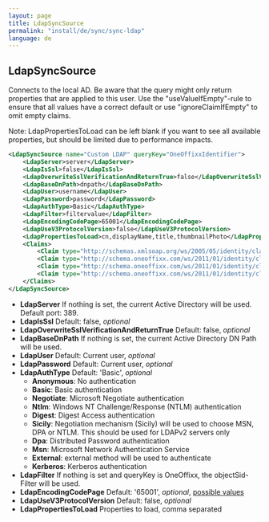 ```yaml
---
layout: page
title: LdapSyncSource
permalink: "install/de/sync/sync-ldap"
language: de
---
```


## LdapSyncSource

Connects to the local AD. Be aware that the query might only return properties that are applied to this user. Use the "useValueIfEmpty"-rule to ensure that all values have a correct default or use "ignoreClaimIfEmpty" to omit empty claims.

Note: LdapPropertiesToLoad can be left blank if you want to see all available properties, but should be limited due to performance impacts.

```xml
<LdapSyncSource name="Custom LDAP" queryKey="OneOffixxIdentifier">
    <LdapServer>server</LdapServer>
    <LdapIsSsl>false</LdapIsSsl>
    <LdapOverwriteSslVerificationAndReturnTrue>false</LdapOverwriteSslVerificationAndReturnTrue>
    <LdapBaseDnPath>dnpath</LdapBaseDnPath>
    <LdapUser>username</LdapUser>
    <LdapPassword>password</LdapPassword>
    <LdapAuthType>Basic</LdapAuthType>
    <LdapFilter>filtervalue</LdapFilter>
    <LdapEncodingCodePage>65001</LdapEncodingCodePage>
    <LdapUseV3ProtocolVersion>false</LdapUseV3ProtocolVersion>
    <LdapPropertiesToLoad>cn,displayName,title,thumbnailPhoto</LdapPropertiesToLoad>
    <Claims>
        <Claim type="http://schemas.xmlsoap.org/ws/2005/05/identity/claims/name" property="cn" />
        <Claim type="http://schema.oneoffixx.com/ws/2011/01/identity/claims/displayName" property="displayName" />
        <Claim type="http://schema.oneoffixx.com/ws/2011/01/identity/claims/title" property="title" />
        <Claim type="http://schema.oneoffixx.com/ws/2011/01/identity/claims/userImage" property="thumbnailPhoto" />
    </Claims>
</LdapSyncSource>
```

* **LdapServer** If nothing is set, the current Active Directory will be used. Default port: 389.
* **LdapIsSsl** Default: false, *optional*
* **LdapOverwriteSslVerificationAndReturnTrue** Default: false, *optional* 
* **LdapBaseDnPath** If nothing is set, the current Active Directory DN Path will be used.
* **LdapUser** Default: Current user, *optional*
* **LdapPassword** Default: Current user, *optional*
* **LdapAuthType** Default: 'Basic', *optional*
    * **Anonymous**: No authentication
    * **Basic**: Basic authentication
    * **Negotiate**: Microsoft Negotiate authentication
    * **Ntlm**: Windows NT Challenge/Response (NTLM) authentication
    * **Digest**:  Digest Access authentication
    * **Sicily**: Negotiation mechanism (Sicily) will be used to choose MSN, DPA or NTLM. This should be used for LDAPv2 servers only
    * **Dpa**: Distributed Password authentication
    * **Msn**: Microsoft Network Authentication Service
    * **External**: external method will be used to authenticate
    * **Kerberos**: Kerberos authentication
* **LdapFilter** If nothing is set and queryKey is OneOffixx, the objectSid-Filter will be used.
* **LdapEncodingCodePage** Default: '65001', *optional*, [possible values](https://msdn.microsoft.com/en-us/library/windows/desktop/dd317756(v=vs.85).aspx)
* **LdapUseV3ProtocolVersion** Default: false, *optional*
* **LdapPropertiesToLoad** Properties to load, comma separated